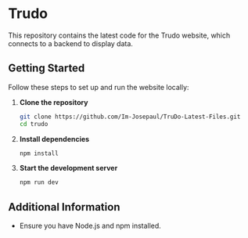 # Trudo

This repository contains the latest code for the Trudo website, which connects to a backend to display data.

## Getting Started

Follow these steps to set up and run the website locally:

1. **Clone the repository**
   ```bash
   git clone https://github.com/Im-Josepaul/TruDo-Latest-Files.git
   cd trudo
   ```

2. **Install dependencies**
   ```bash
   npm install
   ```

3. **Start the development server**
   ```bash
   npm run dev
   ```

## Additional Information
- Ensure you have Node.js and npm installed.
